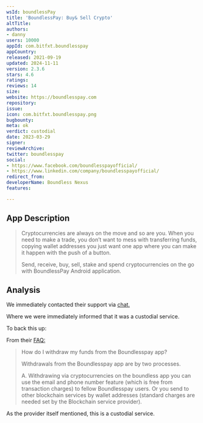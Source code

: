 ```yaml
---
wsId: boundlessPay
title: 'BoundlessPay: Buy& Sell Crypto'
altTitle: 
authors:
- danny
users: 10000
appId: com.bitfxt.boundlesspay
appCountry: 
released: 2021-09-19
updated: 2024-11-11
version: 2.3.6
stars: 4.6
ratings: 
reviews: 14
size: 
website: https://boundlesspay.com
repository: 
issue: 
icon: com.bitfxt.boundlesspay.png
bugbounty: 
meta: ok
verdict: custodial
date: 2023-03-29
signer: 
reviewArchive: 
twitter: boundlesspay
social:
- https://www.facebook.com/boundlesspayofficial/
- https://www.linkedin.com/company/boundlesspayofficial/
redirect_from: 
developerName: Boundless Nexus
features: 

---
```


## App Description 

> Cryptocurrencies are always on the move and so are you. When you need to make a trade, you don’t want to mess with transferring funds, copying wallet addresses you just want one app where you can make it happen with the push of a button.
>
> Send, receive, buy, sell, stake and spend cryptocurrencies on the go with BoundlessPay Android application.

## Analysis 

We immediately contacted their support via [chat.](https://twitter.com/BitcoinWalletz/status/1641010127909322753)

Where we were immediately informed that it was a custodial service. 

To back this up: 

From their [FAQ:](https://www.boundlesspay.com/faq) 

> How do I withdraw my funds from the Boundlesspay app? 
> 
> Withdrawals from the Boundlesspay app are by two processes. 
>
> A. Withdrawing via cryptocurrencies on the boundless app you can use the email and phone number feature (which is free from transaction charges) to fellow Boundlesspay users. Or you send to other blockchain services by wallet addresses (standard charges are needed set by the Blockchain service provider).

As the provider itself mentioned, this is a custodial service.



